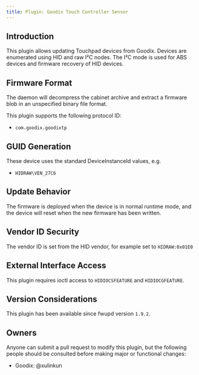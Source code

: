 ```yaml
---
title: Plugin: Goodix Touch Controller Sensor
---
```


## Introduction

This plugin allows updating Touchpad devices from Goodix. Devices are enumerated
using HID and raw I²C nodes. The I²C mode is used for ABS devices and firmware
recovery of HID devices.

## Firmware Format

The daemon will decompress the cabinet archive and extract a firmware blob in
an unspecified binary file format.

This plugin supports the following protocol ID:

* `com.goodix.goodixtp`

## GUID Generation

These device uses the standard DeviceInstanceId values, e.g.

* `HIDRAW\VEN_27C6`

## Update Behavior

The firmware is deployed when the device is in normal runtime mode, and the
device will reset when the new firmware has been written.

## Vendor ID Security

The vendor ID is set from the HID vendor, for example set to `HIDRAW:0x01E0`

## External Interface Access

This plugin requires ioctl access to `HIDIOCSFEATURE` and `HIDIOCGFEATURE`.

## Version Considerations

This plugin has been available since fwupd version `1.9.2`.

## Owners

Anyone can submit a pull request to modify this plugin, but the following people should be
consulted before making major or functional changes:

* Goodix: @xulinkun
